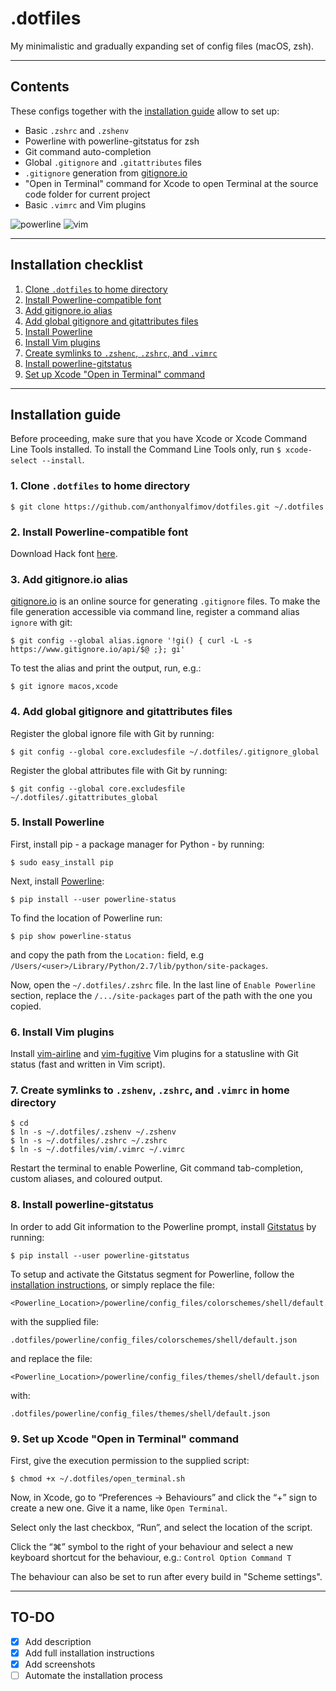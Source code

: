 # .dotfiles

My minimalistic and gradually expanding set of config files (macOS, zsh).

---

## Contents
These configs together with the [installation guide](#installation-guide)
allow to set up:
- Basic `.zshrc` and `.zshenv`
- Powerline with powerline-gitstatus for zsh
- Git command auto-completion
- Global `.gitignore` and `.gitattributes` files
- `.gitignore` generation from [gitignore.io](https://www.gitignore.io)
- "Open in Terminal" command for Xcode to open Terminal at the source code
folder for current project
- Basic `.vimrc` and Vim plugins

![powerline](https://user-images.githubusercontent.com/43878921/49591463-96be0b00-f97f-11e8-9f42-47cf4c5e605c.png)
![vim](https://user-images.githubusercontent.com/43878921/49591987-fcf75d80-f980-11e8-90ed-8ffaf0aadfaa.png)

---

## Installation checklist
1. [Clone `.dotfiles` to home directory](#1-clone-dotfiles-to-home-directory)
2. [Install Powerline-compatible font](#2-install-powerline-compatible-font)
3. [Add gitignore.io alias](#3-add-gitignoreio-alias)
4. [Add global gitignore and gitattributes files](#4-add-global-gitignore-and-gitattributes-files)
5. [Install Powerline](#5-install-powerline)
6. [Install Vim plugins](#6-install-vim-plugins)
7. [Create symlinks to `.zshenc`, `.zshrc`, and `.vimrc`](#7-create-symlinks-to-zshenv-zshrc-and-vimrc-in-home-directory)
8. [Install powerline-gitstatus](#8-install-powerline-gitstatus)
9. [Set up Xcode "Open in Terminal" command](#9-set-up-xcode-open-in-terminal-command)

---

## Installation guide

Before proceeding, make sure that you have Xcode or Xcode Command Line Tools installed.
To install the Command Line Tools only, run `$ xcode-select --install`.

### 1. Clone `.dotfiles` to home directory
```
$ git clone https://github.com/anthonyalfimov/dotfiles.git ~/.dotfiles
```

### 2. Install Powerline-compatible font
Download Hack font [here](https://sourcefoundry.org/hack/).

### 3. Add gitignore.io alias
[gitignore.io](https://www.gitignore.io) is an online source for generating `.gitignore` files.
To make the file generation accessible via command line, register a command alias `ignore` with git:
```
$ git config --global alias.ignore '!gi() { curl -L -s https://www.gitignore.io/api/$@ ;}; gi'
```
To test the alias and print the output, run, e.g.:
```
$ git ignore macos,xcode
```

### 4. Add global gitignore and gitattributes files
Register the global ignore file with Git by running:
```
$ git config --global core.excludesfile ~/.dotfiles/.gitignore_global
```
Register the global attributes file with Git by running:
```
$ git config --global core.excludesfile ~/.dotfiles/.gitattributes_global
```

### 5. Install Powerline
First, install pip - a package manager for Python - by running:
```
$ sudo easy_install pip
```

Next, install [Powerline](https://github.com/powerline/powerline):

```
$ pip install --user powerline-status
```

To find the location of Powerline run:
```
$ pip show powerline-status
```
and copy the path from the `Location:` field, e.g `/Users/<user>/Library/Python/2.7/lib/python/site-packages`.

Now, open the `~/.dotfiles/.zshrc` file. In the last line of
`Enable Powerline` section, replace the `/.../site-packages` part of the path
with the one you copied.

### 6. Install Vim plugins
Install [vim-airline](https://github.com/vim-airline/vim-airline) and
[vim-fugitive](https://github.com/tpope/vim-fugitive) Vim plugins for a
statusline with Git status (fast and written in Vim script).

### 7. Create symlinks to `.zshenv`, `.zshrc`, and `.vimrc` in home directory
```
$ cd
$ ln -s ~/.dotfiles/.zshenv ~/.zshenv
$ ln -s ~/.dotfiles/.zshrc ~/.zshrc
$ ln -s ~/.dotfiles/vim/.vimrc ~/.vimrc
```

Restart the terminal to enable Powerline, Git command tab-completion, custom aliases, and coloured output.

### 8. Install powerline-gitstatus
In order to add Git information to the Powerline prompt, install [Gitstatus](https://github.com/jaspernbrouwer/powerline-gitstatus)
by running:
```
$ pip install --user powerline-gitstatus
```
To setup and activate the Gitstatus segment for Powerline, follow the
[installation instructions](https://github.com/jaspernbrouwer/powerline-gitstatus#installation),
or simply replace the file:
```
<Powerline_Location>/powerline/config_files/colorschemes/shell/default.json
```
with the supplied file:
```
.dotfiles/powerline/config_files/colorschemes/shell/default.json
```

and replace the file:
```
<Powerline_Location>/powerline/config_files/themes/shell/default.json
```
with:
```
.dotfiles/powerline/config_files/themes/shell/default.json
```

### 9. Set up Xcode "Open in Terminal" command
First, give the execution permission to the supplied script:
```
$ chmod +x ~/.dotfiles/open_terminal.sh
```

Now, in Xcode, go to “Preferences -> Behaviours” and click the “+” sign to
create a new one. Give it a name, like `Open Terminal`.

Select only the last checkbox, “Run”, and select the location of the script.

Click the “⌘” symbol to the right of your behaviour and select a new
keyboard shortcut for the behaviour, e.g.:
`Control Option Command T`

The behaviour can also be set to run after every build in "Scheme settings".

---

## TO-DO
- [x] Add description
- [x] Add full installation instructions
- [x] Add screenshots
- [ ] Automate the installation process
